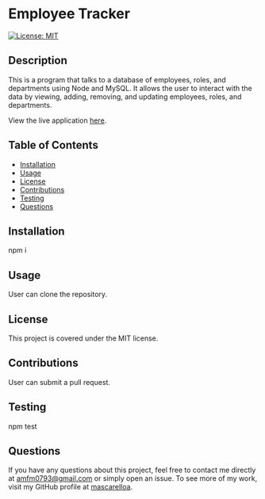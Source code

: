 
  # Employee Tracker

[![License: MIT](https://img.shields.io/badge/License-MIT-yellow.svg)](https://opensource.org/licenses/MIT)

  ## Description 
  This is a program that talks to a database of employees, roles, and departments using Node and MySQL. It allows the user to interact with the data by viewing, adding, removing, and updating employees, roles, and departments. 

  View the live application [here](https://drive.google.com/file/d/10_L_9WpV6gHm2IjtJvKkh6Ny-A1TAm-g/view).

  ## Table of Contents
  * [Installation](#Installation)
  * [Usage](#Usage)
  * [License](#License)
  * [Contributions](#Contributions)
  * [Testing](#Testing)
  * [Questions](#Questions)

  ## Installation
  npm i

  ## Usage
  User can clone the repository. 

  ## License
  This project is covered under the MIT license. 

  ## Contributions
  User can submit a pull request.

  ## Testing
  npm test

  ## Questions
  If you have any questions about this project, feel free to contact me directly at amfm0793@gmail.com or simply open an issue. To see more of my work, visit my GitHub profile at [mascarelloa](https://github.com/mascarelloa/).
